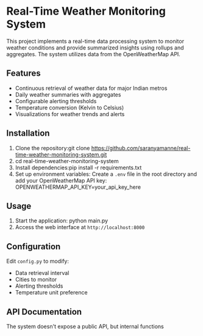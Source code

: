 # Real-Time Weather Monitoring System

This project implements a real-time data processing system to monitor weather conditions and provide summarized insights using rollups and aggregates. The system utilizes data from the OpenWeatherMap API.

## Features

- Continuous retrieval of weather data for major Indian metros
- Daily weather summaries with aggregates
- Configurable alerting thresholds
- Temperature conversion (Kelvin to Celsius)
- Visualizations for weather trends and alerts

## Installation

1. Clone the repository:git clone https://github.com/saranyamanne/real-time-weather-monitoring-system.git
2. cd real-time-weather-monitoring-system
3. Install dependencies:pip install -r requirements.txt
4. Set up environment variables:
Create a `.env` file in the root directory and add your OpenWeatherMap API key:
OPENWEATHERMAP_API_KEY=your_api_key_here

## Usage

1. Start the application: python main.py
2. Access the web interface at `http://localhost:8000`

## Configuration

Edit `config.py` to modify:
- Data retrieval interval
- Cities to monitor
- Alerting thresholds
- Temperature unit preference

## API Documentation

The system doesn't expose a public API, but internal functions
